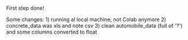 <div>
First step done!
</div>
<p>
<div>
Some changes:
1) running al local machine, not Colab anymore
2) concrete_data was xls and note csv 
3) clean automobile_data (full of '?') and some columns converted to float
</div>

